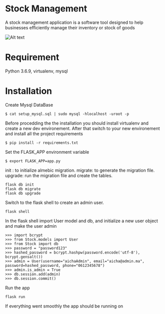 # Stock Management
A stock management application is a software tool designed to help businesses efficiently manage their inventory or stock of goods

![Alt text](C:\Users\dell\Desktop\ALX\login.png)

# Requirement
Python 3.6.9, virtualenv, mysql

# Installation
Create Mysql DataBase
```
$ cat setup_mysql.sql | sudo mysql -hlocalhost -uroot -p
```
Before procedding the the installation you should install virtualenv and create a new dev environement. After that switch to your new environement and install all the project requirements
```
$ pip install -r requirements.txt
```
Set the FLASK_APP environment variable
```
$ export FLASK_APP=app.py
```
init : to initialize almebic migration. migrate: to generate the migration file. upgrade: run the migration file and create the tables.
```
flask db init
flask db migrate
flask db upgrade
```
Switch to the flask shell to create an admin user.
```
flask shell
```
In the flask shell import User model and db, and initialize a new user object and make the user admin
```
>>> import bcrypt
>>> from Stock.models import User
>>> from Stock import db
>>> password = "password123"
>>> hashed_password = bcrypt.hashpw(password.encode('utf-8'), bcrypt.gensalt())
>>> admin = User(username="aichaAdmin", email="aicha@admin.ma", password=hashed_password, phone="0612345678")
>>> admin.is_admin = True
>>> db.session.add(admin)
>>> db.session.commit()
```
Run the app
```
flask run
```
If everything went smoothly the app should be running on [](http://127.0.0.1:5000/)